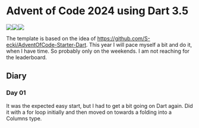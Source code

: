 # Advent of Code 2024 using Dart 3.5

![](https://img.shields.io/badge/day%20📅-22-blue)![](https://img.shields.io/badge/days%20completed-14-red)![](https://img.shields.io/badge/stars%20⭐-32-yellow)


The template is based on the idea of https://github.com/S-ecki/AdventOfCode-Starter-Dart. This year I will pace myself a bit and do it, when I have time. So probably only on the weekends. I am not reaching for the leaderboard.

<!--- advent_readme_stars table --->

<!--- advent_readme_stars table --->

## Diary

### Day 01

It was the expected easy start, but I had to get a bit going on Dart again. Did it with a for loop initially and then moved on towards a folding into a Columns type.